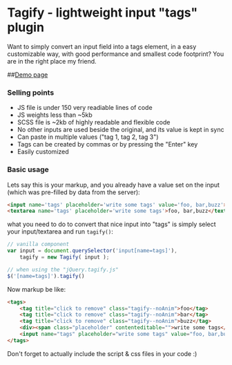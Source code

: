 Tagify - lightweight input "tags" plugin
========

Want to simply convert an input field into a tags element, in a easy customizable way,
with good performance and smallest code footprint? You are in the right place my friend.

##[Demo page](http://codepen.io/vsync/pen/VKBbdv?editors=0110)

### Selling points
* JS file is under 150 very readiable lines of code
* JS weights less than ~5kb
* SCSS file is ~2kb of highly readable and flexible code
* No other inputs are used beside the original, and its value is kept in sync
* Can paste in multiple values ("tag 1, tag 2, tag 3")
* Tags can be created by commas or by pressing the "Enter" key
* Easily customized

### Basic usage

Lets say this is your markup, and you already have a value set on the input (which was pre-filled by data from the server):

```html
<input name='tags' placeholder='write some tags' value='foo, bar,buzz'>
<textarea name='tags' placeholder='write some tags'>foo, bar,buzz</textarea>
```

what you need to do to convert that nice input into "tags" is simply select your input/textarea and run `tagify()`:

```javascript
// vanilla component
var input = document.querySelector('input[name=tags]'),
    tagify = new Tagify( input );

// when using the "jQuery.tagify.js"
$('[name=tags]').tagify()
```

Now markup be like:

```html
<tags>
    <tag title="click to remove" class="tagify--noAnim">foo</tag>
    <tag title="click to remove" class="tagify--noAnim">bar</tag>
    <tag title="click to remove" class="tagify--noAnim">buzz</tag>
    <div><span class="placeholder" contenteditable="">write some tags</span></div>
    <input name="tags" placeholder="write some tags" value="foo, bar,buzz">
</tags>
```

Don't forget to actually include the script & css files in your code  :)

